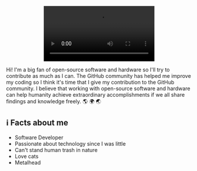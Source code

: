 <center>
    <video src='https://media.giphy.com/media/TfAuXsjJpzLzO/giphy.mp4' autoplay loop></video>
</center>

<p>Hi! I'm a big fan of open-source software and hardware so I'll try to contribute as much as I can. The GitHub community has helped me improve my coding so I think it's time that I give my contribution to the GitHub community. I believe that working with open-source software and hardware can help humanity achieve extraordinary accomplishments if we all share findings and knowledge freely. <span>🌎 🌍 🌏</span></p>

## ℹ️ Facts about me
- Software Developer
- Passionate about technology since I was little
- Can't stand human trash in nature
- Love cats
- Metalhead